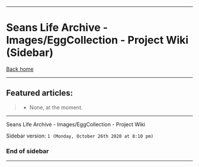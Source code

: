
***

# Seans Life Archive - Images/EggCollection - Project Wiki (Sidebar)

[Back home](https://github.com/seanpm2001/SeansLifeArchive_Images_EggCollection/wiki/)

***

## Featured articles:

> * None, at the moment.

***

Seans Life Archive - Images/EggCollection - Project Wiki

Sidebar version: `1 (Monday, October 26th 2020 at 8:10 pm)`

### End of sidebar

***
